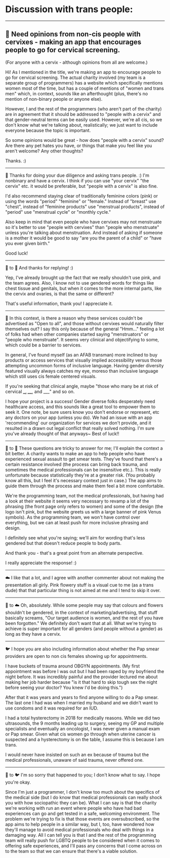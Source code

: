 # Discussion with trans people:

---

## :space_invader: Need opinions from non-cis people with cervixes - making an app that encourages people to go for cervical screening.

(For anyone with a cervix - although opinions from all are welcome.)

Hi! As I mentioned in the title, we're making an app to encourage people to go for cervical screening. The actual charity involved (my team is a separate group of programmers) has a website which specifically mentions women most of the time, but has a couple of mentions of "women and trans men" which, in context, sounds like an afterthought (plus, there's no mention of non-binary people or anyone else).

However, I and the rest of the programmers (who aren't part of the charity) are in agreement that it should be addressed to "people with a cervix" and that gender-neutral terms can be easily used. However, we're all cis, so we don't know what we're talking about, realistically; we just want to include everyone because the topic is important.

So some opinions would be great - how does "people with a cervix" sound? Are there any pet hates you have, or things that make you feel like you aren't welcome? Any other thoughts?

Thanks. :)

---

:shoe: Thanks for doing your due diligence and asking trans people. :) I'm nonbinary and have a cervix. I think if you can use "your cervix" "the cervix" etc. it would be preferable, but "people with a cervix" is also fine.

I'd also recommend staying clear of traditionally feminine colors (pink) or using the words "period" "feminine" or "female." Instead of "breast" use "chest", instead of "feminine products" use "menstrual products", instead of "period" use "menstrual cycle" or "monthly cycle."

Also keep in mind that even people who have cervixes may not menstruate so it's better to use "people with cervixes" than "people who menstruate" unless you're talking about menstruation. And instead of asking if someone is a mother it would be good to say "are you the parent of a child" or "have you ever given birth."

Good luck!

---

:space_invader: to :shoe: And thanks for replying! :)

Yep, I've already brought up the fact that we really shouldn't use pink, and the team agrees. Also, I know not to use gendered words for things like chest tissue and genitals, but when it comes to the more internal parts, like the cervix and ovaries, is that the same or different?

That's useful information, thank you! I appreciate it.

---

:stew: In this context, is there a reason why these services couldn't be advertised as "Open to all", and those without cervixes would naturally filter themselves out?
I say this only because of the general "Hmm..." feeling a lot of folks had when other companies started saying "menstruators" or "people who menstruate". It seems very clinical and objectifying to some, which could be a barrier to services.

In general, I've found myself (as an AFAB transman) more inclined to buy products or access services that visually implied accessibility versus those attempting uncommon forms of inclusive language. Having gender diversity featured visually always catches my eye, moreso than inclusive language which still uses cis female centered visuals.

If you're seeking that clinical angle, maybe "those who many be at risk of cervical **\_, \_\_**, and \_\_\_" and so on.

I hope your project is a success! Gender diverse folks desperately need healthcare access, and this sounds like a great tool to empower them to seek it. One note, be sure users know you don't endorse or represent, etc any doctors on your app (unless you do). We had an issue with an app 'recommending' our organization for services we don't provide, and it resulted in a drawn out legal conflict that really solved nothing. I'm sure you've already thought of that anyways~ Best of luck!!

---

:space_invader: to :stew: These questions are tricky to answer for me; I'll explain the context a bit better. A charity wants to make an app to help people who have experienced sexual assault to get smear tests. They've found that there's a certain resistance involved (the process can bring back trauma, and sometimes the medical professionals can be insensitive etc.). This is really unfortunate because statistically they're at a greater risk. (You probably know all this, but I feel it's necessary context just in case.) The app aims to guide them through the process and make them feel a bit more comfortable.

We're the programming team, not the medical professionals, but having had a look at their website it seems very necessary to revamp a lot of the phrasing (the front page only refers to women) and some of the design (the logo isn't pink, but the website greets us with a large banner of pink Venus symbols). As the programming team, we won't have control over everything, but we can at least push for more inclusive phrasing and design.

I definitely see what you're saying; we'll aim for wording that's less gendered but that doesn't reduce people to body parts.

And thank you - that's a great point from an alternate perspective.

I really appreciate the response! :)

---

:cloud: I like that a lot, and I agree with another commenter about not making the presentation all girly. Pink flowery stuff is a visual cue to me (as a trans dude) that that particular thing is not aimed at me and I tend to skip it over.

---

:space_invader: to :cloud: Oh, absolutely. While some people may say that colours and flowers shouldn't be gendered, in the context of marketing/advertising, that stuff basically screams, "Our target audience is women, and the rest of you have been forgotten." We definitely don't want that at all. What we're trying to achieve is super important for all genders (and people without a gender) as long as they have a cervix.

---

:bird: I hope you are also including information about whether the Pap smear providers are open to non cis females showing up for appointments.

I have buckets of trauma around OBGYN appointments. (My first appointment was before I was out but I had been raped by my boyfriend the night before. It was incredibly painful and the provider lectured me about making her job harder because "is it that hard to skip tough sex the night before seeing your doctor? You knew I'd be doing this.")

After that it was years and years to find anyone willing to do a Pap smear. The last one I had was when I married my husband and we didn't want to use condoms and it was required for an IUD.

I had a total hysterectomy in 2018 for medically reasons. While we did two ultrasounds, the 9 months leading up to surgery, seeing my GP and multiple specialists and eventually an oncologist, I was never given a manual exam or Pap smear. Given what cis women go through when uterine cancer is suspected and a hysterectomy is on the table, I assume this is because I am trans.

I would never have insisted on such an ex because of trauma but the medical professionals, unaware of said trauma, never offered one.

---

:space_invader: to :bird: I'm so sorry that happened to you; I don't know what to say. I hope you're okay.

Since I'm just a programmer, I don't know too much about the specifics of the medical side (but I do know that medical professionals can really shock you with how sociopathic they can be). What I can say is that the charity we're working with run an event where people who have had bad experiences can go and get tested in a safe, welcoming environment. The problem we're trying to fix is that those events are oversubscribed, so the app aims to help people in a similar way, but I, too, have wondered how they'll manage to avoid medical professionals who deal with things in a damaging way. All I can tell you is that I and the rest of the programming team will really push for LGBTQ people to be considered when it comes to offering safe experiences, and I'll pass any concerns that I come across on to the team so that we can ensure that there's a viable solution.

